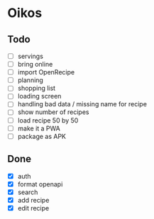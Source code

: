 # Oikos

## Todo

- [ ] servings
- [ ] bring online
- [ ] import OpenRecipe
- [ ] planning
- [ ] shopping list
- [ ] loading screen
- [ ] handling bad data / missing name for recipe
- [ ] show number of recipes
- [ ] load recipe 50 by 50
- [ ] make it a PWA
- [ ] package as APK

## Done

- [x] auth
- [x] format openapi
- [X] search
- [x] add recipe
- [x] edit recipe